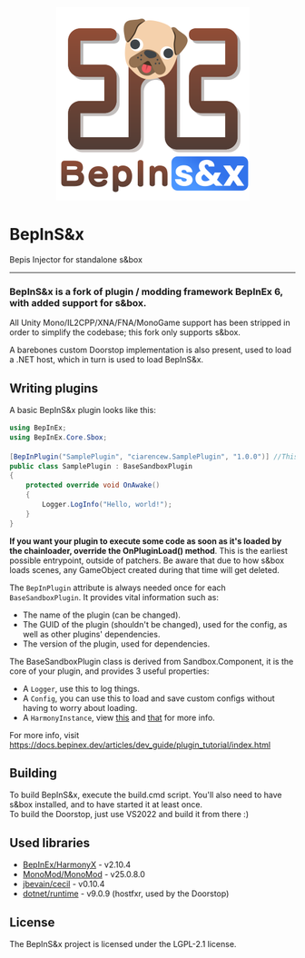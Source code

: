 ﻿<p align="center">
    <img src="assets/logos/logo.png">
</p>

# BepInS&x

Bepis Injector for standalone s&box

---

### BepInS&x is a fork of plugin / modding framework BepInEx 6, with added support for s&box.

All Unity Mono/IL2CPP/XNA/FNA/MonoGame support has been stripped in order to simplify the codebase; this fork only supports s&box.  
  
A barebones custom Doorstop implementation is also present, used to load a .NET host, which in turn is used to load BepInS&x.  

## Writing plugins  
A basic BepInS&x plugin looks like this:  
```CS
using BepInEx;
using BepInEx.Core.Sbox;

[BepInPlugin("SamplePlugin", "ciarencew.SamplePlugin", "1.0.0")] //This is what the chainloader will look for to load a plugin, it won't load without it
public class SamplePlugin : BaseSandboxPlugin
{
	protected override void OnAwake()
	{
		Logger.LogInfo("Hello, world!");
	}
}
```  
  
**If you want your plugin to execute some code as soon as it's loaded by the chainloader, override the OnPluginLoad() method**. This is the earliest possible entrypoint, outside of patchers. Be aware that due to how s&box loads scenes, any GameObject created during that time will get deleted.  
  
The `BepInPlugin` attribute is always needed once for each `BaseSandboxPlugin`. It provides vital information such as:  
- The name of the plugin (can be changed).  
- The GUID of the plugin (shouldn't be changed), used for the config, as well as other plugins' dependencies.  
- The version of the plugin, used for dependencies.  
  
The BaseSandboxPlugin class is derived from Sandbox.Component, it is the core of your plugin, and provides 3 useful properties:  
- A `Logger`, use this to log things.  
- A `Config`, you can use this to load and save custom configs without having to worry about loading.  
- A `HarmonyInstance`, view [this](https://harmony.pardeike.net/articles/intro.html) and [that](https://github.com/BepInEx/HarmonyX/wiki) for more info.   
  
For more info, visit https://docs.bepinex.dev/articles/dev_guide/plugin_tutorial/index.html  

## Building  
To build BepInS&x, execute the build.cmd script. You'll also need to have s&box installed, and to have started it at least once.  
To build the Doorstop, just use VS2022 and build it from there :)

## Used libraries

- [BepInEx/HarmonyX](https://github.com/BepInEx/HarmonyX) - v2.10.4
- [MonoMod/MonoMod](https://github.com/MonoMod/MonoMod) - v25.0.8.0
- [jbevain/cecil](https://github.com/jbevain/cecil) - v0.10.4
- [dotnet/runtime](https://github.com/dotnet/runtime) - v9.0.9 (hostfxr, used by the Doorstop)

## License

The BepInS&x project is licensed under the LGPL-2.1 license.
